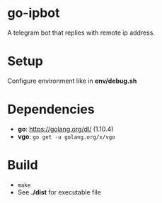 # go-ipbot
A telegram bot that replies with remote ip address.

# Setup
Configure environment like in **env/debug.sh**

# Dependencies
- **go**: https://golang.org/dl/ (1.10.4)
- **vgo**: `go get -u golang.org/x/vgo`

# Build
- `make`
- See **./dist** for executable file
